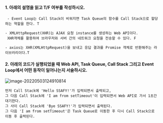 #### 1. 아래의 설명을 읽고 T/F 여부를 작성하시오.

```
 - Event Loop는 Call Stack이 비워지면 Task Queue의 함수를 Call Stack으로 할당하는 역할을 한다. T

- XMLHttpRequest(XHR)는 AJAX 요청 instance를 생성하는 Web API이다.
 XHR객체를 활용하여 브라우저와 서버 간의 네트워크 요청을 전송할 수 있다. F

- axios는 XHR(XMLHttpRequest)을 보내고 응답 결과를 Promise 객체로 반환해주는 라이브러리이다.T 
```





#### 2. 아래의 코드가 실행되었을 때 Web API, Task Queue, Call Stack 그리고 Event Loop에서 어떤 동작이 일어나는지 서술하시오.

![image-20220503124910814](homework.assets/image-20220503124910814.png)

```
먼저 Call Stack에 'Hello SSAFY!'가 입력되면서 출력되고,
그 다음 Call Stack에 'I am from setTimeout'이 입력되면서 Web API로 가서 1초간 대기한다.
그 사이 Call Stack에 'Bye SSAFY!'가 입력되면서 출력된다.
그 다음 'I am from setTimeout'은 Task Queue로 이동한 후 다시 Call Stack으로 이동 후 출력된다.
```

